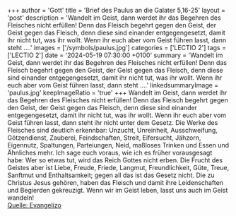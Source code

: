 +++
author = 'Gott'
title = 'Brief des Paulus an die Galater 5,16-25'
layout = 'post'
description = 'Wandelt im Geist, dann werdet ihr das Begehren des Fleisches nicht erfüllen! Denn das Fleisch begehrt gegen den Geist, der Geist gegen das Fleisch, denn diese sind einander entgegengesetzt, damit ihr nicht tut, was ihr wollt. Wenn ihr euch aber vom Geist führen lasst, dann steht ....'
images = ['/symbols/paulus.jpg']
categories = ['LECTIO 2']
tags = ['LECTIO 2']
date = '2024-05-19 07:30:00 +0100'
summary = 'Wandelt im Geist, dann werdet ihr das Begehren des Fleisches nicht erfüllen! Denn das Fleisch begehrt gegen den Geist, der Geist gegen das Fleisch, denn diese sind einander entgegengesetzt, damit ihr nicht tut, was ihr wollt. Wenn ihr euch aber vom Geist führen lasst, dann steht ....'
linkedsummaryImage = 'paulus.jpg'
keepImageRatio = 'true'
+++
Wandelt im Geist, dann werdet ihr das Begehren des Fleisches nicht erfüllen!
Denn das Fleisch begehrt gegen den Geist, der Geist gegen das Fleisch, denn diese sind einander entgegengesetzt, damit ihr nicht tut, was ihr wollt.
Wenn ihr euch aber vom Geist führen lasst, dann steht ihr nicht unter dem Gesetz.<!--more-->
Die Werke des Fleisches sind deutlich erkennbar: Unzucht, Unreinheit, Ausschweifung,
Götzendienst, Zauberei, Feindschaften, Streit, Eifersucht, Jähzorn, Eigennutz, Spaltungen, Parteiungen,
Neid, maßloses Trinken und Essen und Ähnliches mehr. Ich sage euch voraus, wie ich es früher vorausgesagt habe: Wer so etwas tut, wird das Reich Gottes nicht erben.
Die Frucht des Geistes aber ist Liebe, Freude, Friede, Langmut, Freundlichkeit, Güte, Treue,
Sanftmut und Enthaltsamkeit; gegen all das ist das Gesetz nicht.
Die zu Christus Jesus gehören, haben das Fleisch und damit ihre Leidenschaften und Begierden gekreuzigt.
Wenn wir im Geist leben, lasst uns auch im Geist wandeln!<br> [Quelle: Evangelizo](https://evangeliumtagfuertag.org/DE/gospel)